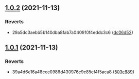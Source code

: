 ## [1.0.2](https://github.com/web3community/DEV-NFT/compare/v1.0.1...v1.0.2) (2021-11-13)


### Reverts

* 29a5dc3aebb5b140dba8fab7a040910f4eddc3c6 ([dc06d52](https://github.com/web3community/DEV-NFT/commit/dc06d522293b70f6e9963f842dc1a10eaf780eb2))



## [1.0.1](https://github.com/web3community/DEV-NFT/compare/503c8898727a2de072cc751b47c8d2f80c50c9d6...v1.0.1) (2021-11-13)


### Reverts

* 39a4d6e16a48cce0986d430976c9c85cf4f5aca8 ([503c889](https://github.com/web3community/DEV-NFT/commit/503c8898727a2de072cc751b47c8d2f80c50c9d6))



